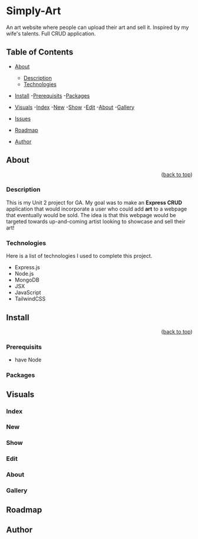 <a name="readme-top"></a>
# Simply-Art
An art website where people can upload their art and sell it. Inspired by my wife's talents. Full CRUD application.  

## Table of Contents

- [About](#about)
    - [Description](#description)
    - [Technologies](#technologies)

- [Install](#install)
    -[Prerequisits](#prerequisits)
    -[Packages](#packages)

- [Visuals](#visuals)
    -[Index](#index)
    -[New](#new)
    -[Show](#show)
    -[Edit](#edit)
    -[About](#about)
    -[Gallery](#gallery)

- [Issues](#issues)

- [Roadmap](#roadmap)

- [Author](#Author)


## About
<p align="right"> (<a href="#readme-top">back to top</a>) </p>

### Description
This is my Unit 2 project for GA. My goal was to make an **Express CRUD** application that would incorporate a user who could add **art** to a webpage that eventually would be sold. The idea is that this webpage would be targeted towards up-and-coming artist looking to showcase and sell their art! 
### Technologies
Here is a list of technologies I used to complete this project. 
- Express.js
- Node.js
- MongoDB
- JSX 
- JavaScript
- TailwindCSS
## Install
<p align="right"> (<a href="#readme-top">back to top</a>) </p>

### Prerequisits
- have Node 
### Packages
## Visuals
### Index
### New
### Show
### Edit
### About
### Gallery

## Roadmap
## Author